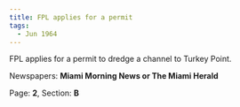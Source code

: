```yaml
---  
title: FPL applies for a permit  
tags:  
  - Jun 1964  
---  
```

  
FPL applies for a permit to dredge a channel to Turkey Point.  
  
Newspapers: **Miami Morning News or The Miami Herald**  
  
Page: **2**, Section: **B** 
